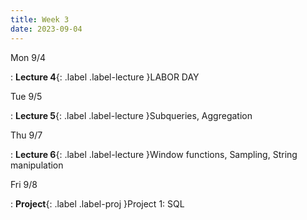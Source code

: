 ```yaml
---
title: Week 3
date: 2023-09-04
---
```


Mon 9/4

: **Lecture 4**{: .label .label-lecture }LABOR DAY

Tue 9/5

: **Lecture 5**{: .label .label-lecture }Subqueries, Aggregation

Thu 9/7

: **Lecture 6**{: .label .label-lecture }Window functions, Sampling, String manipulation

Fri 9/8

: **Project**{: .label .label-proj }Project 1: SQL


